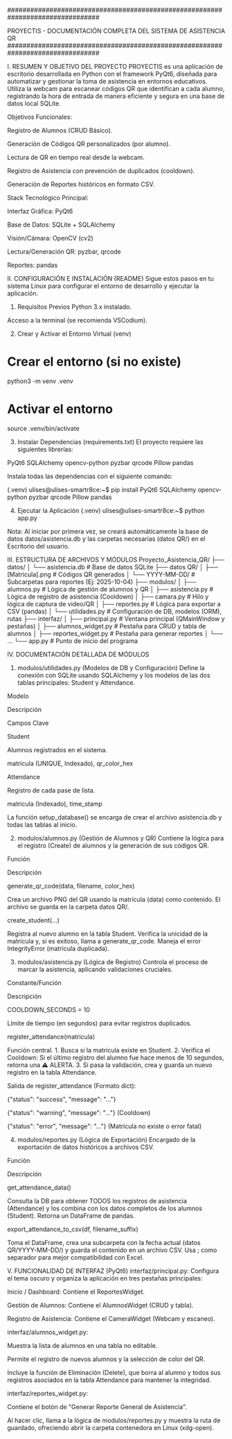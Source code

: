 ################################################################################

PROYECTIS - DOCUMENTACIÓN COMPLETA DEL SISTEMA DE ASISTENCIA QR
################################################################################

I. RESUMEN Y OBJETIVO DEL PROYECTO
PROYECTIS es una aplicación de escritorio desarrollada en Python con el framework PyQt6, diseñada para automatizar y gestionar la toma de asistencia en entornos educativos. Utiliza la webcam para escanear códigos QR que identifican a cada alumno, registrando la hora de entrada de manera eficiente y segura en una base de datos local SQLite.

Objetivos Funcionales:

Registro de Alumnos (CRUD Básico).

Generación de Códigos QR personalizados (por alumno).

Lectura de QR en tiempo real desde la webcam.

Registro de Asistencia con prevención de duplicados (cooldown).

Generación de Reportes históricos en formato CSV.

Stack Tecnológico Principal:

Interfaz Gráfica: PyQt6

Base de Datos: SQLite + SQLAlchemy

Visión/Cámara: OpenCV (cv2)

Lectura/Generación QR: pyzbar, qrcode

Reportes: pandas

II. CONFIGURACIÓN E INSTALACIÓN (README)
Sigue estos pasos en tu sistema Linux para configurar el entorno de desarrollo y ejecutar la aplicación.

1. Requisitos Previos
Python 3.x instalado.

Acceso a la terminal (se recomienda VSCodium).

2. Crear y Activar el Entorno Virtual (venv)
# Crear el entorno (si no existe)
python3 -m venv .venv

# Activar el entorno
source .venv/bin/activate

3. Instalar Dependencias (requirements.txt)
El proyecto requiere las siguientes librerías:

PyQt6
SQLAlchemy
opencv-python
pyzbar
qrcode
Pillow 
pandas

Instala todas las dependencias con el siguiente comando:

(.venv) ulises@ulises-smartr8ce:~$ pip install PyQt6 SQLAlchemy opencv-python pyzbar qrcode Pillow pandas

4. Ejecutar la Aplicación
(.venv) ulises@ulises-smartr8ce:~$ python app.py

Nota: Al iniciar por primera vez, se creará automáticamente la base de datos datos/asistencia.db y las carpetas necesarias (datos QR/) en el Escritorio del usuario.

III. ESTRUCTURA DE ARCHIVOS Y MÓDULOS
Proyecto_Asistencia_QR/
├── datos/
│   └── asistencia.db           # Base de datos SQLite
├── datos QR/
│   ├── [Matrícula].png         # Códigos QR generados
│   └── YYYY-MM-DD/             # Subcarpetas para reportes (Ej: 2025-10-04)
├── modulos/
│   ├── alumnos.py              # Lógica de gestión de alumnos y QR
│   ├── asistencia.py           # Lógica de registro de asistencia (Cooldown)
│   ├── camara.py               # Hilo y lógica de captura de video/QR
│   ├── reportes.py             # Lógica para exportar a CSV (pandas)
│   └── utilidades.py           # Configuración de DB, modelos (ORM), rutas
├── interfaz/
│   ├── principal.py            # Ventana principal (QMainWindow y pestañas)
│   ├── alumnos_widget.py       # Pestaña para CRUD y tabla de alumnos
│   ├── reportes_widget.py      # Pestaña para generar reportes
│   └── ...
└── app.py                      # Punto de inicio del programa

IV. DOCUMENTACIÓN DETALLADA DE MÓDULOS
1. modulos/utilidades.py (Modelos de DB y Configuración)
Define la conexión con SQLite usando SQLAlchemy y los modelos de las dos tablas principales: Student y Attendance.

Modelo

Descripción

Campos Clave

Student

Alumnos registrados en el sistema.

matricula (UNIQUE, Indexado), qr_color_hex

Attendance

Registro de cada pase de lista.

matricula (Indexado), time_stamp

La función setup_database() se encarga de crear el archivo asistencia.db y todas las tablas al inicio.

2. modulos/alumnos.py (Gestión de Alumnos y QR)
Contiene la lógica para el registro (Create) de alumnos y la generación de sus códigos QR.

Función

Descripción

generate_qr_code(data, filename, color_hex)

Crea un archivo PNG del QR usando la matrícula (data) como contenido. El archivo se guarda en la carpeta datos QR/.

create_student(...)

Registra al nuevo alumno en la tabla Student. Verifica la unicidad de la matrícula y, si es exitoso, llama a generate_qr_code. Maneja el error IntegrityError (matrícula duplicada).

3. modulos/asistencia.py (Lógica de Registro)
Controla el proceso de marcar la asistencia, aplicando validaciones cruciales.

Constante/Función

Descripción

COOLDOWN_SECONDS = 10

Límite de tiempo (en segundos) para evitar registros duplicados.

register_attendance(matricula)

Función central. 1. Busca si la matrícula existe en Student. 2. Verifica el Cooldown: Si el último registro del alumno fue hace menos de 10 segundos, retorna una ⚠️ ALERTA. 3. Si pasa la validación, crea y guarda un nuevo registro en la tabla Attendance.

Salida de register_attendance (Formato dict):

{"status": "success", "message": "..."}

{"status": "warning", "message": "..."} (Cooldown)

{"status": "error", "message": "..."} (Matrícula no existe o error fatal)

4. modulos/reportes.py (Lógica de Exportación)
Encargado de la exportación de datos históricos a archivos CSV.

Función

Descripción

get_attendance_data()

Consulta la DB para obtener TODOS los registros de asistencia (Attendance) y los combina con los datos completos de los alumnos (Student). Retorna un DataFrame de pandas.

export_attendance_to_csv(df, filename_suffix)

Toma el DataFrame, crea una subcarpeta con la fecha actual (datos QR/YYYY-MM-DD/) y guarda el contenido en un archivo CSV. Usa ; como separador para mejor compatibilidad con Excel.

V. FUNCIONALIDAD DE INTERFAZ (PyQt6)
interfaz/principal.py: Configura el tema oscuro y organiza la aplicación en tres pestañas principales:

Inicio / Dashboard: Contiene el ReportesWidget.

Gestión de Alumnos: Contiene el AlumnosWidget (CRUD y tabla).

Registro de Asistencia: Contiene el CameraWidget (Webcam y escaneo).

interfaz/alumnos_widget.py:

Muestra la lista de alumnos en una tabla no editable.

Permite el registro de nuevos alumnos y la selección de color del QR.

Incluye la función de Eliminación (Delete), que borra al alumno y todos sus registros asociados en la tabla Attendance para mantener la integridad.

interfaz/reportes_widget.py:

Contiene el botón de "Generar Reporte General de Asistencia".

Al hacer clic, llama a la lógica de modulos/reportes.py y muestra la ruta de guardado, ofreciendo abrir la carpeta contenedora en Linux (xdg-open).
